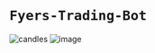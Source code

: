 # `Fyers-Trading-Bot`

![candles](https://github.com/imvickykumar999/Fyers-Trading-Bot/assets/50515418/7a2765c1-602c-4f9a-979b-30d619e1a61b)
![image](https://github.com/imvickykumar999/Fyers-Trading-Bot/assets/50515418/1dae288a-4268-493a-8663-b3b95cb5858c)
